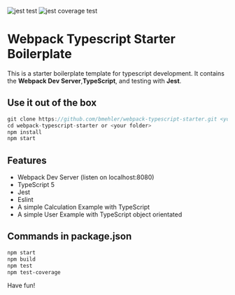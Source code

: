 ![jest test](https://github.com/bmehler/Webpack-TypeScript-Starter/actions/workflows/main.yml/badge.svg?event=push)
![jest coverage test](https://github.com/bmehler/Webpack-TypeScript-Starter/actions/workflows/main.yml/coverage.svg?event=push)
# Webpack Typescript Starter Boilerplate
This is a starter boilerplate template for typescript development. It contains the <strong>Webpack Dev Server</strong>,<strong>TypeScript</strong>, and testing with <strong>Jest</strong>.

## Use it out of the box
```js
git clone https://github.com/bmehler/webpack-typescript-starter.git <your_folder>
cd webpack-typescript-starter or <your folder>
npm install
npm start
```

## Features
- Webpack Dev Server (listen on localhost:8080)
- TypeScript 5
- Jest
- Eslint
- A simple Calculation Example with TypeScript
- A simple User Example with TypeScript object orientated

## Commands in package.json
```bash
npm start
npm build
npm test
npm test-coverage
```
Have fun!